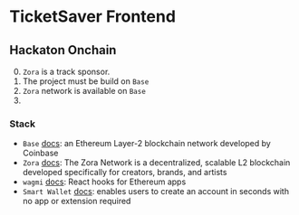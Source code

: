 # TicketSaver Frontend

## Hackaton Onchain

0. `Zora` is a track sponsor.
1. The project must be build on `Base`
2. `Zora` network is available on `Base`
3.

### Stack

- `Base` [docs](https://docs.base.org/): an Ethereum Layer-2 blockchain network
  developed by Coinbase
- `Zora` [docs](https://docs.zora.co/docs/intro): The Zora Network is a
  decentralized, scalable L2 blockchain developed specifically for creators,
  brands, and artists
- `wagmi` [docs](https://wagmi.sh/react/why): React hooks for Ethereum apps
- `Smart Wallet` [docs](https://www.smartwallet.dev/why): enables users to
  create an account in seconds with no app or extension required
